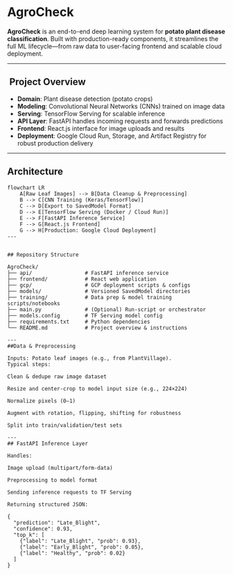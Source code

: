 # AgroCheck

**AgroCheck** is an end-to-end deep learning system for **potato plant disease classification**. Built with production-ready components, it streamlines the full ML lifecycle—from raw data to user-facing frontend and scalable cloud deployment.

---

## ​ Project Overview

- **Domain**: Plant disease detection (potato crops)  
- **Modeling**: Convolutional Neural Networks (CNNs) trained on image data  
- **Serving**: TensorFlow Serving for scalable inference  
- **API Layer**: FastAPI handles incoming requests and forwards predictions  
- **Frontend**: React.js interface for image uploads and results  
- **Deployment**: Google Cloud Run, Storage, and Artifact Registry for robust production delivery

---

##  Architecture

```mermaid
flowchart LR
    A[Raw Leaf Images] --> B[Data Cleanup & Preprocessing]
    B --> C[CNN Training (Keras/TensorFlow)]
    C --> D[Export to SavedModel Format]
    D --> E[TensorFlow Serving (Docker / Cloud Run)]
    E --> F[FastAPI Inference Service]
    F --> G[React.js Frontend]
    G --> H[Production: Google Cloud Deployment]
---


## Repository Structure

AgroCheck/
├── api/                 # FastAPI inference service
├── frontend/            # React web application
├── gcp/                 # GCP deployment scripts & configs
├── models/              # Versioned SavedModel directories
├── training/            # Data prep & model training scripts/notebooks
├── main.py              # (Optional) Run-script or orchestrator
├── models.config        # TF Serving model config
├── requirements.txt     # Python dependencies
└── README.md            # Project overview & instructions

---
##Data & Preprocessing

Inputs: Potato leaf images (e.g., from PlantVillage).
Typical steps:

Clean & dedupe raw image dataset

Resize and center-crop to model input size (e.g., 224×224)

Normalize pixels (0–1)

Augment with rotation, flipping, shifting for robustness

Split into train/validation/test sets

---
## FastAPI Inference Layer

Handles:

Image upload (multipart/form-data)

Preprocessing to model format

Sending inference requests to TF Serving

Returning structured JSON:

{
  "prediction": "Late_Blight",
  "confidence": 0.93,
  "top_k": [
    {"label": "Late_Blight", "prob": 0.93},
    {"label": "Early_Blight", "prob": 0.05},
    {"label": "Healthy", "prob": 0.02}
  ]
}

 
 
